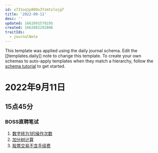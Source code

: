 ```yaml
---
id: x731oq1p809x3fzmtzlojg7
title: '2022-09-11'
desc: ''
updated: 1662891578195
created: 1662882292806
traitIds:
  - journalNote
---
```

This template was applied using the daily journal schema. Edit the [[templates.daily]] note to change this template.
To create your own schemas to auto-apply templates when they match a hierarchy, follow the [schema tutorial](https://blog.dendron.so/notes/P1DL2uXHpKUCa7hLiFbFA/) to get started.

<!--
Based on the journaling method created by Intelligent Change:
- [Intelligent Change: Our Story](https://www.intelligentchange.com/pages/our-story)
- [The Five Minute Journal](https://www.intelligentchange.com/products/the-five-minute-journal)
-->

# 2022年9月11日

## 15点45分

### BOSS直聘笔试

1. [数字转为1的操作次数](https://blog.csdn.net/zhang_1218/article/details/73137180)
2. [加分树计算](https://blog.csdn.net/zhang_1218/article/details/73137180)
3. [股票交易不含手续费](https://leetcode.cn/problems/best-time-to-buy-and-sell-stock-iv/)
